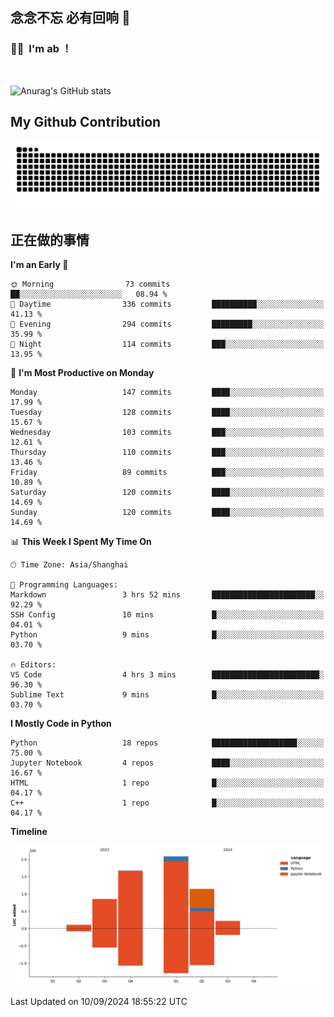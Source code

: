 ## 念念不忘 必有回响  👋
### 👨‍🔧&nbsp;&nbsp;I'm ab ！

<br>

![Anurag's GitHub stats](https://github-readme-stats.vercel.app/api?username=abinzzz&count_private=true&show_icons=true&theme=tokyonight)


## My Github Contribution
![](https://github.com/abinzzz/abinzzz/blob/output/github-contribution-grid-snake.svg)

## 正在做的事情

<!--START_SECTION:waka-->
**I'm an Early 🐤** 

```text
🌞 Morning                73 commits          ██░░░░░░░░░░░░░░░░░░░░░░░   08.94 % 
🌆 Daytime                336 commits         ██████████░░░░░░░░░░░░░░░   41.13 % 
🌃 Evening                294 commits         █████████░░░░░░░░░░░░░░░░   35.99 % 
🌙 Night                  114 commits         ███░░░░░░░░░░░░░░░░░░░░░░   13.95 % 
```
📅 **I'm Most Productive on Monday** 

```text
Monday                   147 commits         ████░░░░░░░░░░░░░░░░░░░░░   17.99 % 
Tuesday                  128 commits         ████░░░░░░░░░░░░░░░░░░░░░   15.67 % 
Wednesday                103 commits         ███░░░░░░░░░░░░░░░░░░░░░░   12.61 % 
Thursday                 110 commits         ███░░░░░░░░░░░░░░░░░░░░░░   13.46 % 
Friday                   89 commits          ███░░░░░░░░░░░░░░░░░░░░░░   10.89 % 
Saturday                 120 commits         ████░░░░░░░░░░░░░░░░░░░░░   14.69 % 
Sunday                   120 commits         ████░░░░░░░░░░░░░░░░░░░░░   14.69 % 
```


📊 **This Week I Spent My Time On** 

```text
🕑︎ Time Zone: Asia/Shanghai

💬 Programming Languages: 
Markdown                 3 hrs 52 mins       ███████████████████████░░   92.29 % 
SSH Config               10 mins             █░░░░░░░░░░░░░░░░░░░░░░░░   04.01 % 
Python                   9 mins              █░░░░░░░░░░░░░░░░░░░░░░░░   03.70 % 

🔥 Editors: 
VS Code                  4 hrs 3 mins        ████████████████████████░   96.30 % 
Sublime Text             9 mins              █░░░░░░░░░░░░░░░░░░░░░░░░   03.70 % 
```

**I Mostly Code in Python** 

```text
Python                   18 repos            ███████████████████░░░░░░   75.00 % 
Jupyter Notebook         4 repos             ████░░░░░░░░░░░░░░░░░░░░░   16.67 % 
HTML                     1 repo              █░░░░░░░░░░░░░░░░░░░░░░░░   04.17 % 
C++                      1 repo              █░░░░░░░░░░░░░░░░░░░░░░░░   04.17 % 
```



**Timeline**

![Lines of Code chart](https://raw.githubusercontent.com/abinzzz/abinzzz/main/assets/bar_graph.png)


 Last Updated on 10/09/2024 18:55:22 UTC
<!--END_SECTION:waka-->


